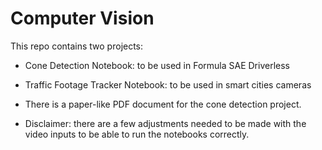 # Computer Vision

This repo contains two projects:

- Cone Detection Notebook: to be used in Formula SAE Driverless
- Traffic Footage Tracker Notebook: to be used in smart cities cameras

- There is a paper-like PDF document for the cone detection project.


* Disclaimer: there are a few adjustments needed to be made with the video inputs to be able to run the notebooks correctly.
